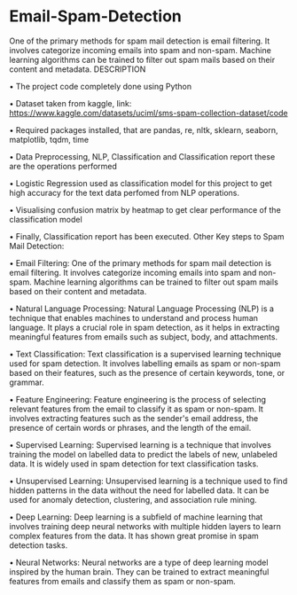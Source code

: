 # Email-Spam-Detection
One of the primary methods for spam mail detection is email filtering. It involves categorize incoming emails into spam and non-spam. Machine learning algorithms can be trained to filter out spam mails based on their content and metadata.
DESCRIPTION

• The project code completely done using Python

• Dataset taken from kaggle, link: https://www.kaggle.com/datasets/uciml/sms-spam-collection-dataset/code

• Required packages installed, that are pandas, re, nltk, sklearn, seaborn, matplotlib, tqdm, time

• Data Preprocessing, NLP, Classification and Classification report these are the operations performed

• Logistic Regression used as classification model for this project to get high accuracy for the text data perfomed from NLP operations.

• Visualising confusion matrix by heatmap to get clear performance of the classification model

• Finally, Classification report has been executed.
Other Key steps to Spam Mail Detection:

• Email Filtering: One of the primary methods for spam mail detection is email filtering. It involves categorize incoming emails into spam and non-spam. Machine learning algorithms can be trained to filter out spam mails based on their content and metadata.

• Natural Language Processing: Natural Language Processing (NLP) is a technique that enables machines to understand and process human language. It plays a crucial role in spam detection, as it helps in extracting meaningful features from emails such as subject, body, and attachments.

• Text Classification: Text classification is a supervised learning technique used for spam detection. It involves labelling emails as spam or non-spam based on their features, such as the presence of certain keywords, tone, or grammar.

• Feature Engineering: Feature engineering is the process of selecting relevant features from the email to classify it as spam or non-spam. It involves extracting features such as the sender's email address, the presence of certain words or phrases, and the length of the email.

• Supervised Learning: Supervised learning is a technique that involves training the model on labelled data to predict the labels of new, unlabeled data. It is widely used in spam detection for text classification tasks.

• Unsupervised Learning: Unsupervised learning is a technique used to find hidden patterns in the data without the need for labelled data. It can be used for anomaly detection, clustering, and association rule mining.

• Deep Learning: Deep learning is a subfield of machine learning that involves training deep neural networks with multiple hidden layers to learn complex features from the data. It has shown great promise in spam detection tasks.

• Neural Networks: Neural networks are a type of deep learning model inspired by the human brain. They can be trained to extract meaningful features from emails and classify them as spam or non-spam.
